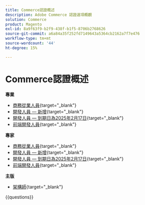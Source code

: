 ```yaml
---
title: Commerce認證概述
description: Adobe Commerce 認證選項概觀
solution: Commerce
product: Magento
exl-id: 8a9f63f9-b2f9-438f-b1f5-8706b2768626
source-git-commit: a6a84a35f252fd7149643a5364cb2162a7f7e476
workflow-type: tm+mt
source-wordcount: '44'
ht-degree: 15%

---
```


# Commerce認證概述

**專業**

* [商務從業人員](https://certification.adobe.com/certification/business-practitioner-professional){target="_blank"} <!--AD0-E712-->
* [開發人員 — 新增](https://certification.adobe.com/certification/adobe-commerce-developer-professional-v2){target="_blank"} <!--AD0-E724-->
* [開發人員 — 到期日為2025年2月17日](https://certification.adobe.com/certification/commerce-developer-professional){target="_blank"} <!--AD0-E717-->
* [前端開發人員](https://certification.adobe.com/certification/front-end-developer-professional){target="_blank"} <!--AD0-E721-->

**專家**

* [商務從業人員](https://certification.adobe.com/certification/adobe-commerce-business-practitioner-expert){target="_blank"} <!--AD0-E708-->
* [開發人員 — 新增](https://certification.adobe.com/certification/adobe-commerce-developer-expert-v2){target="_blank"} <!--AD0-E716-->
* [開發人員 — 到期日為2025年2月17日](https://certification.adobe.com/certification/adobe-commerce-developer-expert){target="_blank"} <!--AD0-E716-->
* [前端開發人員](https://certification.adobe.com/certification/front-end-developer-expert){target="_blank"} <!--AD0-E720-->

**主版**

* [架構師](https://certification.adobe.com/certification/commerce-architect-master){target="_blank"} <!--AD0-E722-->

{{questions}}

